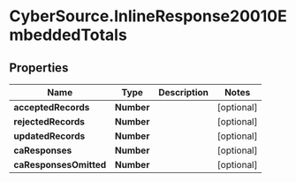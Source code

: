 # CyberSource.InlineResponse20010EmbeddedTotals

## Properties
Name | Type | Description | Notes
------------ | ------------- | ------------- | -------------
**acceptedRecords** | **Number** |  | [optional] 
**rejectedRecords** | **Number** |  | [optional] 
**updatedRecords** | **Number** |  | [optional] 
**caResponses** | **Number** |  | [optional] 
**caResponsesOmitted** | **Number** |  | [optional] 


